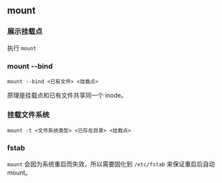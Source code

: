 ## mount

### 展示挂载点

执行 `mount`

### mount --bind

`mount --bind <已有文件> <挂载点>`

原理是挂载点和已有文件共享同一个 inode。

### 挂载文件系统

`mount -t <文件系统类型> <已存在目录> <挂载点>`

### fstab

`mount` 会因为系统重启而失效，所以需要固化到 `/etc/fstab` 来保证重启后自动 mount。
